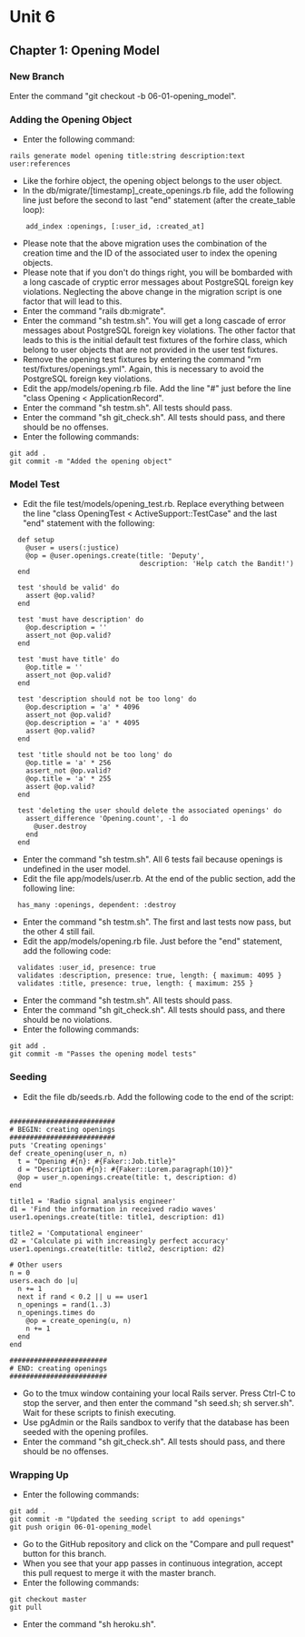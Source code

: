 # Unit 6
## Chapter 1: Opening Model

### New Branch
Enter the command "git checkout -b 06-01-opening_model".

### Adding the Opening Object
* Enter the following command:
```
rails generate model opening title:string description:text user:references
```
* Like the forhire object, the opening object belongs to the user object.
* In the db/migrate/[timestamp]_create_openings.rb file, add the following line just before the second to last "end" statement (after the create_table loop):
```
    add_index :openings, [:user_id, :created_at]
```
* Please note that the above migration uses the combination of the creation time and the ID of the associated user to index the opening objects.
* Please note that if you don't do things right, you will be bombarded with a long cascade of cryptic error messages about PostgreSQL foreign key violations.  Neglecting the above change in the migration script is one factor that will lead to this.
* Enter the command "rails db:migrate".
* Enter the command "sh testm.sh".  You will get a long cascade of error messages about PostgreSQL foreign key violations.  The other factor that leads to this is the initial default test fixtures of the forhire class, which belong to user objects that are not provided in the user test fixtures.
* Remove the opening test fixtures by entering the command "rm test/fixtures/openings.yml".  Again, this is necessary to avoid the PostgreSQL foreign key violations.
* Edit the app/models/opening.rb file.  Add the line "#" just before the line "class Opening < ApplicationRecord".
* Enter the command "sh testm.sh".  All tests should pass.
* Enter the command "sh git_check.sh".  All tests should pass, and there should be no offenses.
* Enter the following commands:
```
git add .
git commit -m "Added the opening object"
```

### Model Test
* Edit the file test/models/opening_test.rb.  Replace everything between the line "class OpeningTest < ActiveSupport::TestCase" and the last "end" statement with the following:
```
  def setup
    @user = users(:justice)
    @op = @user.openings.create(title: 'Deputy',
                                description: 'Help catch the Bandit!')
  end

  test 'should be valid' do
    assert @op.valid?
  end

  test 'must have description' do
    @op.description = ''
    assert_not @op.valid?
  end

  test 'must have title' do
    @op.title = ''
    assert_not @op.valid?
  end

  test 'description should not be too long' do
    @op.description = 'a' * 4096
    assert_not @op.valid?
    @op.description = 'a' * 4095
    assert @op.valid?
  end

  test 'title should not be too long' do
    @op.title = 'a' * 256
    assert_not @op.valid?
    @op.title = 'a' * 255
    assert @op.valid?
  end

  test 'deleting the user should delete the associated openings' do
    assert_difference 'Opening.count', -1 do
      @user.destroy
    end
  end
```
* Enter the command "sh testm.sh".  All 6 tests fail because openings is undefined in the user model.
* Edit the file app/models/user.rb.  At the end of the public section, add the following line:
```
  has_many :openings, dependent: :destroy
```
* Enter the command "sh testm.sh".  The first and last tests now pass, but the other 4 still fail.
* Edit the app/models/opening.rb file.  Just before the "end" statement, add the following code:
```
  validates :user_id, presence: true
  validates :description, presence: true, length: { maximum: 4095 }
  validates :title, presence: true, length: { maximum: 255 }
```
* Enter the command "sh testm.sh".  All tests should pass.
* Enter the command "sh git_check.sh".  All tests should pass, and there should be no violations.
* Enter the following commands:
```
git add .
git commit -m "Passes the opening model tests"
```

### Seeding
* Edit the file db/seeds.rb.  Add the following code to the end of the script:
```

##########################
# BEGIN: creating openings
##########################
puts 'Creating openings'
def create_opening(user_n, n)
  t = "Opening #{n}: #{Faker::Job.title}"
  d = "Description #{n}: #{Faker::Lorem.paragraph(10)}"
  @op = user_n.openings.create(title: t, description: d)
end

title1 = 'Radio signal analysis engineer'
d1 = 'Find the information in received radio waves'
user1.openings.create(title: title1, description: d1)

title2 = 'Computational engineer'
d2 = 'Calculate pi with increasingly perfect accuracy'
user1.openings.create(title: title2, description: d2)

# Other users
n = 0
users.each do |u|
  n += 1
  next if rand < 0.2 || u == user1
  n_openings = rand(1..3)
  n_openings.times do
    @op = create_opening(u, n)
    n += 1
  end
end

########################
# END: creating openings
########################
```
* Go to the tmux window containing your local Rails server. Press Ctrl-C to stop the server, and then enter the command "sh seed.sh; sh server.sh".  Wait for these scripts to finish executing.
* Use pgAdmin or the Rails sandbox to verify that the database has been seeded with the opening profiles.
* Enter the command "sh git_check.sh". All tests should pass, and there should be no offenses.

### Wrapping Up
* Enter the following commands:
```
git add .
git commit -m "Updated the seeding script to add openings"
git push origin 06-01-opening_model
```
* Go to the GitHub repository and click on the "Compare and pull request" button for this branch.
* When you see that your app passes in continuous integration, accept this pull request to merge it with the master branch.
* Enter the following commands:
```
git checkout master
git pull
```
* Enter the command "sh heroku.sh".
